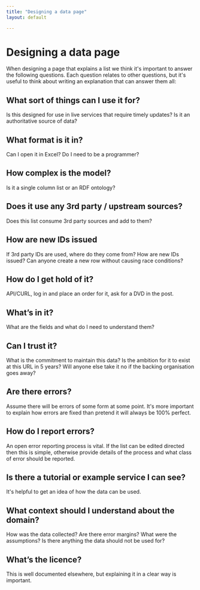 ```yaml
---
title: "Designing a data page"
layout: default

---
```



# Designing a data page

When designing a page that explains a list we think it's important to answer the following questions. Each question relates to other questions, but it's useful to think about writing an explanation that can answer them all:

## What sort of things can I use it for?

Is this designed for use in live services that require timely updates? Is it an authoritative source of data?

## What format is it in?

Can I open it in Excel? Do I need to be a programmer?

## How complex is the model?

Is it a single column list or an RDF ontology?


## Does it use any 3rd party / upstream sources?

Does this list consume 3rd party sources and add to them?

## How are new IDs issued

If 3rd party IDs are used, where do they come from? How are new IDs issued? Can anyone create a new row without causing race conditions?

## How do I get hold of it?

API/CURL, log in and place an order for it, ask for a DVD in the post.

## What’s in it?

What are the fields and what do I need to understand them?

## Can I trust it?

What is the commitment to maintain this data? Is the ambition for it to exist at this URL in 5 years? Will anyone else take it no if the backing organisation goes away?

## Are there errors?

Assume there will be errors of some form at some point. It's more important to explain how errors are fixed than pretend it will always be 100% perfect.

## How do I report errors?

An open error reporting process is vital. If the list can be edited directed then this is simple, otherwise provide details of the process and what class of error should be reported.

## Is there a tutorial or example service I can see?

It's helpful to get an idea of how the data can be used.

## What context should I understand about the domain?

How was the data collected? Are there error margins? What were the assumptions? Is there anything the data should not be used for?

## What’s the licence?

This is well documented elsewhere, but explaining it in a clear way is important.

